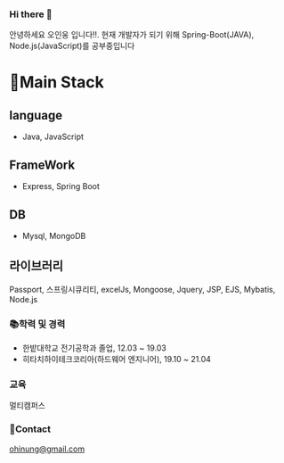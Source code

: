 ### Hi there 👋
안녕하세요 오인웅 입니다!!. 
현재 개발자가 되기 위해 Spring-Boot(JAVA), Node.js(JavaScript)를 공부중입니다

# 🎇Main Stack
## language
- Java, JavaScript
## FrameWork
- Express, Spring Boot
## DB
- Mysql, MongoDB
## 라이브러리
Passport, 스프링시큐리티, excelJs, Mongoose, Jquery, JSP, EJS, Mybatis, Node.js

### 📚학력 및 경력
- 한밭대학교 전기공학과 졸업, 12.03 ~ 19.03
- 히타치하이테크코리아(하드웨어 엔지니어), 19.10 ~ 21.04


### 교육
멀티캠퍼스
### 📧Contact
ohinung@gmail.com
